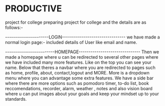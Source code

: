 # PRODUCTIVE
project for college
preparing project for college and the details are as follows:-

----------------------LOGIN--------------------------------
we have made a normal login page:- 
included details of User like email and name. 

-------------------------HOMEPAGE-------------------------------
Then we made a homepage where u can be redirected to several other pages where we have included many more features.
Like on the top you can see your name.
Below that theres a navbar where you are redirected to pages such as home, profile, about, contact,logout and MORE.
More is a dropdown menu where you can advantage some extra features.
We have a side bar where there are more options such as pomodoro timer, to-do list, book reccomendations, recorder, alarm, weather , notes and also vision board where u can put images about your goals and keep your mindset up to your standards.

